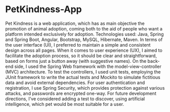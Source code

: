 # PetKindness-App

Pet Kindness is a web application, which has as main objective the promotion of animal adoption, coming both to the aid of people who want a platform intended exclusively for adoption. Technologies used: Java, Spring and Spring Boot, Angular, Bootstrap, MySQL, Hibernate, Maven.
In terms of the user interface (UI), I preferred to maintain a simple and consistent design across all pages. When it comes to user experience (UX), I aimed to facilitate the adoption process, so it should be clear and straightforward, based on forms just a button away (with suggestive names). 
On the back-end side, I used the Spring Web framework with the model-view-controller (MVC) architecture. To test the controllers, I used unit tests, employing the JUnit framework to write the actual tests and Mockito to simulate fictitious data and avoid external dependencies. 
For user authentication and registration, I use Spring Security, which provides protection against various attacks, and passwords are encrypted one-way.
For future development directions, I've considered adding a test to discover, using artificial intelligence, which pet would be most suitable for a user.

